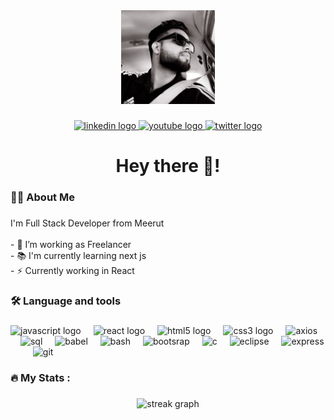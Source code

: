 <div align="center">
  <img height="150" src="./profile.jpeg"  />
</div>

###

<div align="center">
    <a href="https://www.linkedin.com/in/samarth-bhardwaj-60b398201/">
        <img src="https://img.shields.io/static/v1?message=LinkedIn&logo=linkedin&label=&color=0077B5&logoColor=white&labelColor=&style=for-the-badge" height="25" alt="linkedin logo" />
    </a>
    <a href="https://discordapp.com/users/Sammy8000/">
        <img src="https://img.shields.io/static/v1?message=Discord&logo=discord&label=&color=FF0000&logoColor=white&labelColor=&style=for-the-badge" height="25" alt="youtube logo"  />  
    </a>
    <a href="https://twitter.com/Sam_8000_">
        <img src="https://img.shields.io/static/v1?message=Twitter&logo=twitter&label=&color=1DA1F2&logoColor=white&labelColor=&style=for-the-badge" height="25" alt="twitter logo"  />
    </a>  
</div>

###


###

<h1 align="center">Hey there 👋!</h1>

###

<h3 align="left">👩‍💻  About Me</h3>

###

<p align="left">I'm Full Stack Developer from Meerut<br><br>- 🔭 I’m working as Freelancer<br>- 📚 I'm currently learning next js <br>- ⚡ Currently working in React</p>

###

<h3 align="left">🛠 Language and tools</h3>

###

<div align="left">
    <img src="https://cdn.jsdelivr.net/gh/devicons/devicon/icons/javascript/javascript-original.svg" height="40" alt="javascript logo"  />
    <img width="12" />
    <img src="https://cdn.jsdelivr.net/gh/devicons/devicon/icons/react/react-original.svg" height="40" alt="react logo"  />
    <img width="12" />
    <img src="https://cdn.jsdelivr.net/gh/devicons/devicon/icons/html5/html5-original.svg" height="40" alt="html5 logo"  />
    <img width="12" />
    <img src="https://cdn.jsdelivr.net/gh/devicons/devicon/icons/css3/css3-original.svg" height="40" alt="css3 logo"  />
   <img width="12" />
    <img src="https://cdn.jsdelivr.net/gh/devicons/devicon@latest/icons/axios/axios-plain.svg" height="40" alt="axios"  />
    <img width="12" />
    <img src="https://cdn.jsdelivr.net/gh/devicons/devicon@latest/icons/azuresqldatabase/azuresqldatabase-original.svg" height="40" alt="sql"  />
    <img width="12" />
    <img src="https://cdn.jsdelivr.net/gh/devicons/devicon@latest/icons/babel/babel-original.svg" height="40" alt="babel"  />
    <img width="12" />
    <img src="https://cdn.jsdelivr.net/gh/devicons/devicon@latest/icons/bash/bash-original.svg" height="40" alt="bash"  />
    <img width="12" />
    <img src="https://cdn.jsdelivr.net/gh/devicons/devicon@latest/icons/bootstrap/bootstrap-original.svg" height="40" alt="bootsrap"  />
    <img width="12" />
    <img src="https://cdn.jsdelivr.net/gh/devicons/devicon@latest/icons/c/c-original.svg" height="40" alt="c"  />
    <img width="12" />
    <img src="https://cdn.jsdelivr.net/gh/devicons/devicon@latest/icons/eclipse/eclipse-original.svg" height="40" alt="eclipse"  />
    <img width="12" />
    <img src="https://cdn.jsdelivr.net/gh/devicons/devicon@latest/icons/express/express-original.svg" height="40" alt="express"  />
    <img width="12" />
    <img src="https://cdn.jsdelivr.net/gh/devicons/devicon@latest/icons/firebase/firebase-original-wordmark.svg" height="40" alt=""  />
    <img width="12" />
    <img src="https://cdn.jsdelivr.net/gh/devicons/devicon@latest/icons/git/git-original.svg" height="40" alt="git"  />
    <img width="12" />
    <img src="https://cdn.jsdelivr.net/gh/devicons/devicon@latest/icons/github/github-original.svg" height="40" alt=""  />
    <img width="12" />
    <img src="https://cdn.jsdelivr.net/gh/devicons/devicon@latest/icons/intellij/intellij-original.svg" height="40" alt=""  />
    <img width="12" />
    <img src="https://cdn.jsdelivr.net/gh/devicons/devicon@latest/icons/jquery/jquery-original.svg" height="40" alt=""  />
    <img width="12" />
    <img src="https://cdn.jsdelivr.net/gh/devicons/devicon@latest/icons/json/json-original.svg" height="40" alt=""  />
    <img width="12" />
    <img src="https://cdn.jsdelivr.net/gh/devicons/devicon@latest/icons/materialui/materialui-original.svg" height="40" alt=""  />
    <img width="12" />
    <img src="https://cdn.jsdelivr.net/gh/devicons/devicon@latest/icons/mysql/mysql-original.svg" height="40" alt=""  />
    <img width="12" />
    <img src="https://cdn.jsdelivr.net/gh/devicons/devicon@latest/icons/netlify/netlify-original-wordmark.svg" height="40" alt=""  />
    <img width="12" />
    <img src="https://cdn.jsdelivr.net/gh/devicons/devicon@latest/icons/nodejs/nodejs-original-wordmark.svg" height="40" alt=""  />
    <img width="12" />
    <img src="https://cdn.jsdelivr.net/gh/devicons/devicon@latest/icons/nodemon/nodemon-original.svg" height="40" alt=""  />
    <img width="12" />
    <img src="https://cdn.jsdelivr.net/gh/devicons/devicon@latest/icons/npm/npm-original-wordmark.svg" height="40" alt=""  />
    <img width="12" />
    <img src="https://cdn.jsdelivr.net/gh/devicons/devicon@latest/icons/postgresql/postgresql-original.svg" height="40" alt=""  />
    <img width="12" />
    <img src="https://cdn.jsdelivr.net/gh/devicons/devicon@latest/icons/postman/postman-original.svg" height="40" alt=""  />
    <img width="12" />
    <img src="https://cdn.jsdelivr.net/gh/devicons/devicon@latest/icons/powershell/powershell-original.svg" height="40" alt=""  />
    <img width="12" />
    <img src="https://cdn.jsdelivr.net/gh/devicons/devicon@latest/icons/redux/redux-original.svg" height="40" alt=""  />
    <img width="12" />
    <img src="https://cdn.jsdelivr.net/gh/devicons/devicon@latest/icons/stackoverflow/stackoverflow-original.svg" height="40" alt=""  />
    <img width="12" />
    <img src="https://cdn.jsdelivr.net/gh/devicons/devicon@latest/icons/tailwindcss/tailwindcss-original.svg" height="40" alt=""  />
    <img width="12" />
    <img src="https://cdn.jsdelivr.net/gh/devicons/devicon@latest/icons/v8/v8-original.svg" height="40" alt=""  />
    <img width="12" />
    <img src="https://cdn.jsdelivr.net/gh/devicons/devicon@latest/icons/vim/vim-original.svg" height="40" alt=""  />
    <img width="12" />
    <img src="https://cdn.jsdelivr.net/gh/devicons/devicon@latest/icons/visualstudio/visualstudio-original.svg" height="40" alt=""  />
    <img width="12" />
    <img src="https://cdn.jsdelivr.net/gh/devicons/devicon@latest/icons/vscode/vscode-original.svg" height="40" alt=""  />
    <img width="12" />
    <img src="https://cdn.jsdelivr.net/gh/devicons/devicon@latest/icons/webpack/webpack-original.svg" height="40" alt=""  />
  </div>

###

<h3 align="left">🔥   My Stats :</h3>

###

<div align="center">
  <img src="https://streak-stats.demolab.com?user=sammyy99&locale=en&mode=daily&theme=dark&hide_border=false&border_radius=5&order=3" height="220" alt="streak graph"  />
</div>

###
